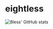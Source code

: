 # eightless

![8less' GitHub stats](https://github-readme-stats.vercel.app/api?username=eightless&show_icons=true&bg_color=00000000)
